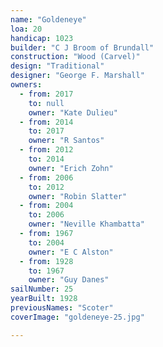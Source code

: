 ```yaml
---
name: "Goldeneye"
loa: 20
handicap: 1023
builder: "C J Broom of Brundall"
construction: "Wood (Carvel)"
design: "Traditional"
designer: "George F. Marshall"
owners:
  - from: 2017
    to: null
    owner: "Kate Dulieu"
  - from: 2014
    to: 2017
    owner: "R Santos"
  - from: 2012
    to: 2014
    owner: "Erich Zohn"
  - from: 2006
    to: 2012
    owner: "Robin Slatter"
  - from: 2004
    to: 2006
    owner: "Neville Khambatta"
  - from: 1967
    to: 2004
    owner: "E C Alston"
  - from: 1928
    to: 1967
    owner: "Guy Danes"
sailNumber: 25
yearBuilt: 1928
previousNames: "Scoter"
coverImage: "goldeneye-25.jpg"

---
```

